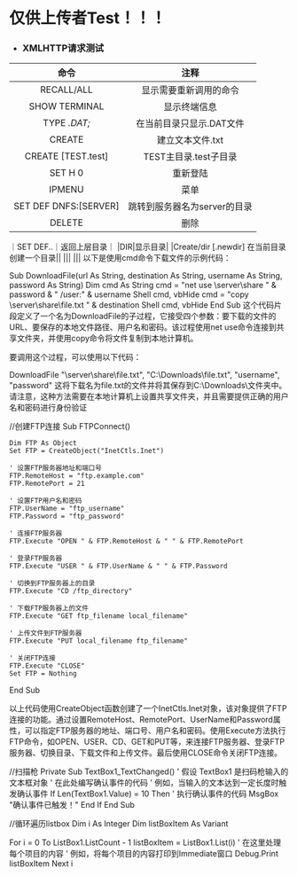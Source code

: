 # 仅供上传者Test！！！

- ### XMLHTTP请求测试

|命令|注释|
|:--:|:--:|
|RECALL/ALL|显示需要重新调用的命令|
|SHOW TERMINAL|显示终端信息|
|TYPE *.DAT;*|在当前目录只显示.DAT文件|
|CREATE|建立文本文件.txt|
|CREATE  [TEST.test]|TEST主目录.test子目录|
|SET H 0|重新登陆|
|IPMENU|菜单|
|SET DEF DNFS:[SERVER]|跳转到服务器名为server的目录|
|DELETE|删除|
｜SET DEF..｜返回上层目录｜
|DIR|显示目录|
|Create/dir [.newdir]  在当前目录创建一个目录||
|||
|||
以下是使用cmd命令下载文件的示例代码：

Sub DownloadFile(url As String, destination As String, username As String, password As String)
    Dim cmd As String
    cmd = "net use \\server\share " & password & " /user:" & username
    Shell cmd, vbHide
    cmd = "copy \\server\share\file.txt " & destination
    Shell cmd, vbHide
End Sub
这个代码片段定义了一个名为DownloadFile的子过程，它接受四个参数：要下载的文件的URL、要保存的本地文件路径、用户名和密码。该过程使用net use命令连接到共享文件夹，并使用copy命令将文件复制到本地计算机。

要调用这个过程，可以使用以下代码：

DownloadFile "\\server\share\file.txt", "C:\Downloads\file.txt", "username", "password"
这将下载名为file.txt的文件并将其保存到C:\Downloads\文件夹中。请注意，这种方法需要在本地计算机上设置共享文件夹，并且需要提供正确的用户名和密码进行身份验证

//创建FTP连接
Sub FTPConnect()

    Dim FTP As Object
    Set FTP = CreateObject("InetCtls.Inet")

    ' 设置FTP服务器地址和端口号
    FTP.RemoteHost = "ftp.example.com"
    FTP.RemotePort = 21

    ' 设置FTP用户名和密码
    FTP.UserName = "ftp_username"
    FTP.Password = "ftp_password"

    ' 连接FTP服务器
    FTP.Execute "OPEN " & FTP.RemoteHost & " " & FTP.RemotePort

    ' 登录FTP服务器
    FTP.Execute "USER " & FTP.UserName & " " & FTP.Password

    ' 切换到FTP服务器上的目录
    FTP.Execute "CD /ftp_directory"

    ' 下载FTP服务器上的文件
    FTP.Execute "GET ftp_filename local_filename"

    ' 上传文件到FTP服务器
    FTP.Execute "PUT local_filename ftp_filename"

    ' 关闭FTP连接
    FTP.Execute "CLOSE"
    Set FTP = Nothing

End Sub

以上代码使用CreateObject函数创建了一个InetCtls.Inet对象，该对象提供了FTP连接的功能。通过设置RemoteHost、RemotePort、UserName和Password属性，可以指定FTP服务器的地址、端口号、用户名和密码。使用Execute方法执行FTP命令，如OPEN、USER、CD、GET和PUT等，来连接FTP服务器、登录FTP服务器、切换目录、下载文件和上传文件。最后使用CLOSE命令关闭FTP连接。

//扫描枪
Private Sub TextBox1_TextChanged()
    ' 假设 TextBox1 是扫码枪输入的文本框对象
    ' 在此处编写确认事件的代码
    ' 例如，当输入的文本达到一定长度时触发确认事件
    If Len(TextBox1.Value) = 10 Then
        ' 执行确认事件的代码
        MsgBox "确认事件已触发！"
    End If
End Sub

//循环遍历listbox
Dim i As Integer
Dim listBoxItem As Variant

For i = 0 To ListBox1.ListCount - 1
    listBoxItem = ListBox1.List(i)
    ' 在这里处理每个项目的内容
    ' 例如，将每个项目的内容打印到Immediate窗口
    Debug.Print listBoxItem
Next i

